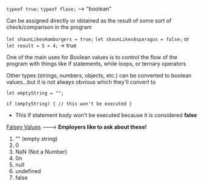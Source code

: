`typeof true;`
`typeof flase;`
-->
"boolean"

Can be assigned directly or obtained as the result of some sort of check/comparison in the program

`let shaunLikesHamburgers = true;`
`let shaunLikesAsparagus = false;`
or
`let result = 5 > 4;`
->
true

One of the main uses for Boolean values is to control the flow of the program with things like if statements, while loops, or ternary operators

Other types (strings, numbers, objects, etc.) can be converted to boolean values...but it is not always obvious which they'll convert to

`let emptyString = "";`

`if (emptyString) {
	// this won't be executed
}`
- This if statement body won't be executed because it is considered <b>false</b>

<u>Falsey Values</u> ---> <b>Employers like to ask about these!</b>

1. "" (empty string)
2. 0
3. NaN (Not a Number)
4. 0n
5. null
6. undefined
7. false


